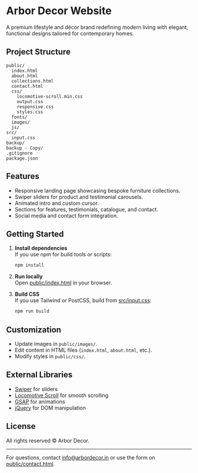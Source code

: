 # Arbor Decor Website

A premium lifestyle and décor brand redefining modern living with elegant, functional designs tailored for contemporary homes.

## Project Structure

```
public/
  index.html
  about.html
  collections.html
  contact.html
  css/
    locomotive-scroll.min.css
    output.css
    responsive.css
    styles.css
  fonts/
  images/
  js/
src/
  input.css
backup/
backup - Copy/
.gitignore
package.json
```

## Features

- Responsive landing page showcasing bespoke furniture collections.
- Swiper sliders for product and testimonial carousels.
- Animated intro and custom cursor.
- Sections for features, testimonials, catalogue, and contact.
- Social media and contact form integration.

## Getting Started

1. **Install dependencies**  
   If you use npm for build tools or scripts:
   ```sh
   npm install
   ```

2. **Run locally**  
   Open [public/index.html](public/index.html) in your browser.

3. **Build CSS**  
   If you use Tailwind or PostCSS, build from [src/input.css](src/input.css):
   ```sh
   npm run build
   ```

## Customization

- Update images in `public/images/`.
- Edit content in HTML files (`index.html`, `about.html`, etc.).
- Modify styles in `public/css/`.

## External Libraries

- [Swiper](https://swiperjs.com/) for sliders
- [Locomotive Scroll](https://locomotivemtl.github.io/locomotive-scroll/) for smooth scrolling
- [GSAP](https://greensock.com/gsap/) for animations
- [jQuery](https://jquery.com/) for DOM manipulation

## License

All rights reserved © Arbor Decor.

---

For questions, contact info@arbordecor.in or use the form on [public/contact.html](public/contact.html).
